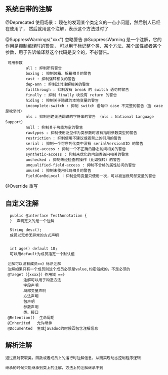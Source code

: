 ## 系统自带的注解
 @Deprecated
    使用场景：
        现在的发现某个类定义的一点小问题，然后别人已经在使用了，
        然后就用这个注解，表示这个方法过时了
 
 @SuppressWarnings("xxx")     忽略警告
    @SuppressWarning 是一个注解，它的作用是抑制编译时的警告，
    可以用于标记整个类、某个方法、某个属性或者某个参数，用于告诉编译器这个代码是安全的，不必警告。
     
     可用参数
             all : 抑制所有警告
             boxing : 抑制装箱、拆箱相关的警告
             cast : 抑制强转相关的警告
             dep-ann : 抑制过时注解相关的警告
             fallthrough : 抑制没有 break 的 switch 语句的警告
             finally : 抑制 finally 块没有 return 的警告
             hiding : 抑制关于隐藏的本地变量的警告
             incomplete-switch : 抑制 switch 语句中 case 不完整的警告（当 case 是枚举时）
             nls : 抑制创建无法翻译的字符串的警告 （nls : National Language Support）
             null : 抑制关于可能为空的警告
             rawtypes : 抑制使用泛型作为类参数时没有指明参数类型的警告
             restriction : 抑制使用不建议或者禁止的引用的警告
             serial : 抑制一个可序列化类中没有 serialVersionUID 的警告
             static-access : 抑制一个不正确的静态访问相关的警告
             synthetic-access : 抑制未优化的内部类访问相关的警告
             unchecked : 抑制未经检查的操作（比如强转）的警告
             unqualified-field-access : 抑制不合格的属性访问的警告
             unused : 抑制未使用代码相关的警告
             FieldCanBeLocal ：抑制全局变量只使用一次，可以被当做局部变量的警告
         
 @Override 重写
 
## 自定义注解

    
      public @interface TestAnnotation {
      }  声明定义的是一个注解
     
      String desc();
      成员以无参无异常的方式声明
     
     
      int age() default 18;
      可以用default为成员指定一个默认值
     
     注解可以没有成员==》标识注解
     注解如果只有一个成员则这个成员必须是value,约定俗成的，不是必须的
     @Taeget（{xxxx}）作用域 ==》
            注解可以用于构造方法
            字段声明
            局部变量声明
            方法声明
            包声明
            参数声明
            类、接口                
     @Retention()  生命周期
     @Inherited   允许继承
     @Documented  生成javadoc的时候回包含注解信息
 ## 解析注解
    通过反射获取类，函数或者成员上的运行时注解信息，从而实现动态控制程序逻辑
    
    继承的时候只能继承到类上的注解，方法上的注解继承不到